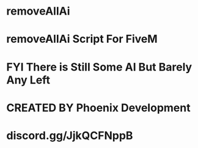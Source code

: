 # removeAllAi
# removeAllAi Script For FiveM
# FYI There is Still Some AI But Barely Any Left
# CREATED BY Phoenix Development






# discord.gg/JjkQCFNppB
